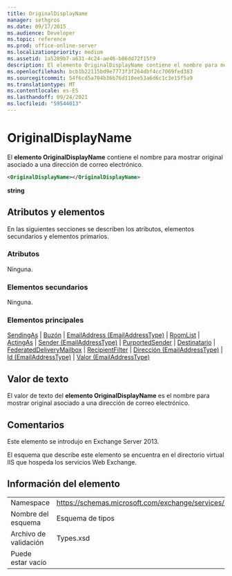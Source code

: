 ```yaml
---
title: OriginalDisplayName
manager: sethgros
ms.date: 09/17/2015
ms.audience: Developer
ms.topic: reference
ms.prod: office-online-server
ms.localizationpriority: medium
ms.assetid: 1a5289b7-a631-4c24-ae46-b86dd72f15f9
description: El elemento OriginalDisplayName contiene el nombre para mostrar original asociado a una dirección de correo electrónico.
ms.openlocfilehash: bcb1b22115bd9e7773f3f264dbf4cc7069fed383
ms.sourcegitcommit: 54f6cd5a704b36b76d110ee53a6d6c1c3e15f5a9
ms.translationtype: MT
ms.contentlocale: es-ES
ms.lasthandoff: 09/24/2021
ms.locfileid: "59544013"
---
```

# <a name="originaldisplayname"></a>OriginalDisplayName

El **elemento OriginalDisplayName** contiene el nombre para mostrar original asociado a una dirección de correo electrónico. 
  
```XML
<OriginalDisplayName></OriginalDisplayName>
```

 **string**
## <a name="attributes-and-elements"></a>Atributos y elementos

En las siguientes secciones se describen los atributos, elementos secundarios y elementos primarios.
  
### <a name="attributes"></a>Atributos

Ninguna.
  
### <a name="child-elements"></a>Elementos secundarios

Ninguna.
  
### <a name="parent-elements"></a>Elementos principales

[SendingAs](sendingas.md)  |  [Buzón](mailbox.md)  |  [EmailAddress (EmailAddressType)](emailaddress-emailaddresstype.md)  |  [RoomList](roomlist.md)  |  [ActingAs](actingas.md)  |  [Sender (EmailAddressType)](sender-emailaddresstype.md)  |  [PurportedSender](purportedsender.md)  |  [Destinatario](recipient.md)  |  [FederatedDeliveryMailbox](federateddeliverymailbox.md)  |  [RecipientFilter](recipientfilter.md)  |  [Dirección (EmailAddressType)](address-emailaddresstype.md)  |  [Id (EmailAddressType)](id-emailaddresstype.md)  |  [Valor (EmailAddressType)](value-emailaddresstype.md)
  
## <a name="text-value"></a>Valor de texto

El valor de texto del **elemento OriginalDisplayName** es el nombre para mostrar original asociado a una dirección de correo electrónico. 
  
## <a name="remarks"></a>Comentarios

Este elemento se introdujo en Exchange Server 2013.
  
El esquema que describe este elemento se encuentra en el directorio virtual IIS que hospeda los servicios Web Exchange.
  
## <a name="element-information"></a>Información del elemento

|||
|:-----|:-----|
|Namespace  <br/> |https://schemas.microsoft.com/exchange/services/2006/types  <br/> |
|Nombre del esquema  <br/> |Esquema de tipos  <br/> |
|Archivo de validación  <br/> |Types.xsd  <br/> |
|Puede estar vacío  <br/> ||
   

